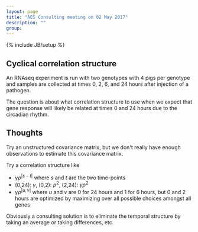 ```yaml
---
layout: page
title: "AES Consulting meeting on 02 May 2017"
description: ""
group: 
---
```

{% include JB/setup %}

## Cyclical correlation structure

An RNAseq experiment is run with two genotypes with 4 pigs per genotype and 
samples are collected at times 0, 2, 6, and 24 hours after injection of a 
pathogen. 

The question is about what correlation structure to use when we expect that 
gene response will likely be related at times 0 and 24 hours due to the 
circadian rhythm. 

## Thoughts

Try an unstructured covariance matrix, but we don't really have enough 
observations to estimate this covariance matrix.

Try a correlation structure like 

- $\gamma \rho^|s-t|$ where $s$ and $t$ are the two time-points
- (0,24): $\gamma$, (0,2): $\rho^2$, (2,24): $\gamma\rho^2$
- $\gamma \rho^|u,v|$ where $u$ and $v$ are 0 for 24 hours and 1 for 6 hours, 
but 0 and 2 hours are optimized by maximizing over all possible choices amongst
all genes

Obviously a consulting solution is to eliminate the temporal structure by 
taking an average or taking differences, etc. 